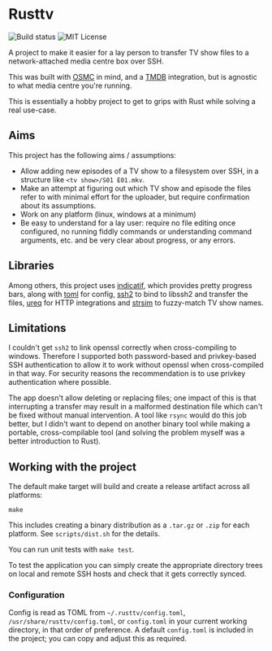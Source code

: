 # Rusttv

![Build status](https://github.com/giftig/rusttv/actions/workflows/build.yml/badge.svg)
![MIT License](https://img.shields.io/github/license/giftig/rusttv)

A project to make it easier for a lay person to transfer TV show files to a network-attached
media centre box over SSH.

This was built with [OSMC](https://osmc.tv/) in mind, and a
[TMDB](https://www.themoviedb.org/?language=en-GB) integration, but is agnostic to what media
centre you're running.

This is essentially a hobby project to get to grips with Rust while solving a real use-case.

## Aims

This project has the following aims / assumptions:

- Allow adding new episodes of a TV show to a filesystem over SSH, in a structure like
  `<tv show>/S01 E01.mkv`.
- Make an attempt at figuring out which TV show and episode the files refer to with
  minimal effort for the uploader, but require confirmation about its assumptions.
- Work on any platform (linux, windows at a minimum)
- Be easy to understand for a lay user: require no file editing once configured, no running
  fiddly commands or understanding command arguments, etc. and be very clear about progress,
  or any errors.

## Libraries

Among others, this project uses [indicatif](https://docs.rs/indicatif/latest/indicatif/),
which provides pretty progress bars, along with [toml](https://docs.rs/toml/latest/toml/) for
config, [ssh2](https://docs.rs/ssh2/latest/ssh2/) to bind to libssh2 and transfer the files,
[ureq](https://docs.rs/ureq/latest/ureq/) for HTTP integrations and
[strsim](https://docs.rs/strsim/latest/strsim/) to fuzzy-match TV show names.

## Limitations

I couldn't get `ssh2` to link openssl correctly when cross-compiling to windows. Therefore I
supported both password-based and privkey-based SSH authentication to allow it to work without
openssl when cross-compiled in that way. For security reasons the recommendation is to use
privkey authentication where possible.

The app doesn't allow deleting or replacing files; one impact of this is that interrupting
a transfer may result in a malformed destination file which can't be fixed without manual
intervention. A tool like `rsync` would do this job better, but I didn't want to depend
on another binary tool while making a portable, cross-compilable tool (and solving the
problem myself was a better introduction to Rust).

## Working with the project

The default make target will build and create a release artifact across all platforms:

```shell
make
```

This includes creating a binary distribution as a `.tar.gz` or `.zip` for each platform.
See `scripts/dist.sh` for the details.

You can run unit tests with `make test`.

To test the application you can simply create the appropriate directory trees on local and remote
SSH hosts and check that it gets correctly synced.

### Configuration

Config is read as TOML from `~/.rusttv/config.toml`, `/usr/share/rusttv/config.toml`, or `config.toml`
in your current working directory, in that order of preference. A default `config.toml` is included
in the project; you can copy and adjust this as required.
